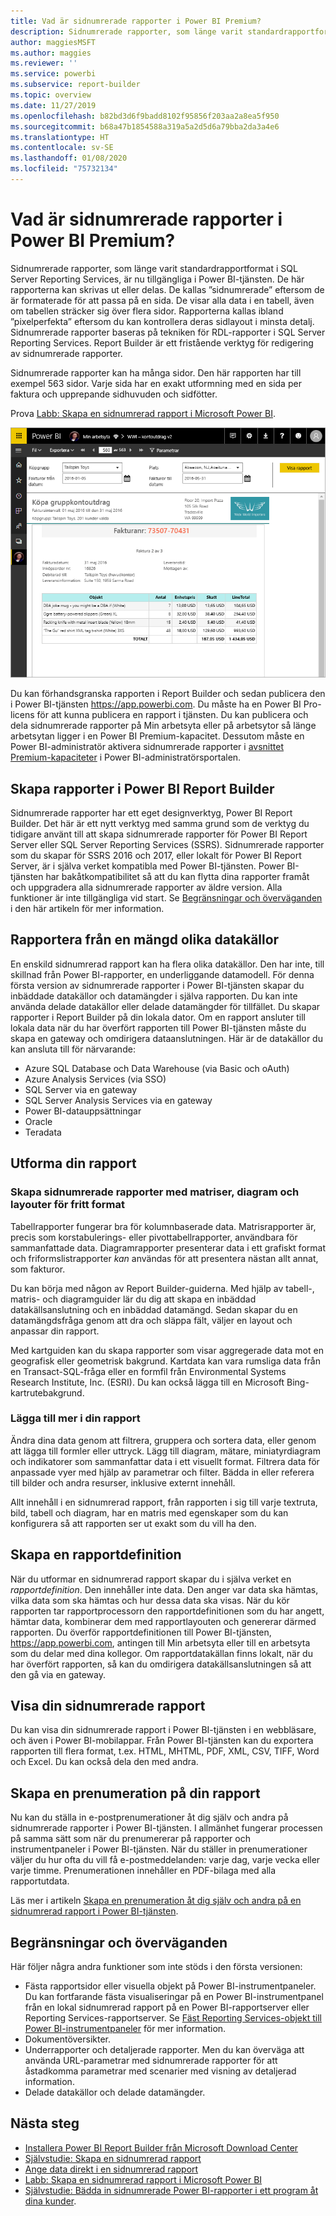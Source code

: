 ```yaml
---
title: Vad är sidnumrerade rapporter i Power BI Premium?
description: Sidnumrerade rapporter, som länge varit standardrapportformat i SQL Server Reporting Services, är nu tillgängliga i Power BI-tjänsten. De här rapporterna kan skrivas ut eller delas. Du kan kontrollera rapportlayouten i detalj. De visar alla data i en tabell, även om tabellen t.ex. sträcker sig över flera sidor.
author: maggiesMSFT
ms.author: maggies
ms.reviewer: ''
ms.service: powerbi
ms.subservice: report-builder
ms.topic: overview
ms.date: 11/27/2019
ms.openlocfilehash: b82bd3d6f9badd8102f95856f203aa2a8ea5f950
ms.sourcegitcommit: b68a47b1854588a319a5a2d5d6a79bba2da3a4e6
ms.translationtype: HT
ms.contentlocale: sv-SE
ms.lasthandoff: 01/08/2020
ms.locfileid: "75732134"
---
```

# <a name="what-are-paginated-reports-in-power-bi-premium"></a>Vad är sidnumrerade rapporter i Power BI Premium?

Sidnumrerade rapporter, som länge varit standardrapportformat i SQL Server Reporting Services, är nu tillgängliga i Power BI-tjänsten. De här rapporterna kan skrivas ut eller delas. De kallas ”sidnumrerade” eftersom de är formaterade för att passa på en sida. De visar alla data i en tabell, även om tabellen sträcker sig över flera sidor. Rapporterna kallas ibland ”pixelperfekta” eftersom du kan kontrollera deras sidlayout i minsta detalj. Sidnumrerade rapporter baseras på tekniken för RDL-rapporter i SQL Server Reporting Services. Report Builder är ett fristående verktyg för redigering av sidnumrerade rapporter. 

Sidnumrerade rapporter kan ha många sidor. Den här rapporten har till exempel 563 sidor. Varje sida har en exakt utformning med en sida per faktura och upprepande sidhuvuden och sidfötter.

Prova [Labb: Skapa en sidnumrerad rapport i Microsoft Power BI](https://www.microsoft.com/handsonlabs/selfpacedlabs/details/SQ00208).

![Sidnumrerad](media/paginated-reports-report-builder-power-bi/power-bi-paginated-wwi-report-page.png)

Du kan förhandsgranska rapporten i Report Builder och sedan publicera den i Power BI-tjänsten https://app.powerbi.com. Du måste ha en Power BI Pro-licens för att kunna publicera en rapport i tjänsten. Du kan publicera och dela sidnumrerade rapporter på Min arbetsyta eller på arbetsytor så länge arbetsytan ligger i en Power BI Premium-kapacitet. Dessutom måste en Power BI-administratör aktivera sidnumrerade rapporter i [avsnittet Premium-kapaciteter](service-admin-premium-workloads.md#paginated-reports) i Power BI-administratörsportalen. 

## <a name="create-reports-in-power-bi-report-builder"></a>Skapa rapporter i Power BI Report Builder

Sidnumrerade rapporter har ett eget designverktyg, Power BI Report Builder. Det här är ett nytt verktyg med samma grund som de verktyg du tidigare använt till att skapa sidnumrerade rapporter för Power BI Report Server eller SQL Server Reporting Services (SSRS). Sidnumrerade rapporter som du skapar för SSRS 2016 och 2017, eller lokalt för Power BI Report Server, är i själva verket kompatibla med Power BI-tjänsten. Power BI-tjänsten har bakåtkompatibilitet så att du kan flytta dina rapporter framåt och uppgradera alla sidnumrerade rapporter av äldre version. Alla funktioner är inte tillgängliga vid start. Se [Begränsningar och överväganden](#limitations-and-considerations) i den här artikeln för mer information.
     
## <a name="report-from-a-variety-of-data-sources"></a>Rapportera från en mängd olika datakällor

En enskild sidnumrerad rapport kan ha flera olika datakällor. Den har inte, till skillnad från Power BI-rapporter, en underliggande datamodell. För denna första version av sidnumrerade rapporter i Power BI-tjänsten skapar du inbäddade datakällor och datamängder i själva rapporten. Du kan inte använda delade datakällor eller delade datamängder för tillfället. Du skapar rapporter i Report Builder på din lokala dator. Om en rapport ansluter till lokala data när du har överfört rapporten till Power BI-tjänsten måste du skapa en gateway och omdirigera dataanslutningen. Här är de datakällor du kan ansluta till för närvarande:

- Azure SQL Database och Data Warehouse (via Basic och oAuth)
- Azure Analysis Services (via SSO)
- SQL Server via en gateway
- SQL Server Analysis Services via en gateway
- Power BI-datauppsättningar
- Oracle
- Teradata

## <a name="design-your-report"></a>Utforma din rapport  

### <a name="create-paginated-reports-with-matrix-chart-and-free-form-layouts"></a>Skapa sidnumrerade rapporter med matriser, diagram och layouter för fritt format

Tabellrapporter fungerar bra för kolumnbaserade data. Matrisrapporter är, precis som korstabulerings- eller pivottabellrapporter, användbara för sammanfattade data. Diagramrapporter presenterar data i ett grafiskt format och friformslistrapporter *kan* användas för att presentera nästan allt annat, som fakturor. 
  
Du kan börja med någon av Report Builder-guiderna. Med hjälp av tabell-, matris- och diagramguider lär du dig att skapa en inbäddad datakällsanslutning och en inbäddad datamängd. Sedan skapar du en datamängdsfråga genom att dra och släppa fält, väljer en layout och anpassar din rapport.  
  
Med kartguiden kan du skapa rapporter som visar aggregerade data mot en geografisk eller geometrisk bakgrund. Kartdata kan vara rumsliga data från en Transact-SQL-fråga eller en formfil från Environmental Systems Research Institute, Inc. (ESRI). Du kan också lägga till en Microsoft Bing-kartrutebakgrund.  

### <a name="add-more-to-your-report"></a>Lägga till mer i din rapport

Ändra dina data genom att filtrera, gruppera och sortera data, eller genom att lägga till formler eller uttryck. Lägg till diagram, mätare, miniatyrdiagram och indikatorer som sammanfattar data i ett visuellt format.  Filtrera data för anpassade vyer med hjälp av parametrar och filter. Bädda in eller referera till bilder och andra resurser, inklusive externt innehåll.  

Allt innehåll i en sidnumrerad rapport, från rapporten i sig till varje textruta, bild, tabell och diagram, har en matris med egenskaper som du kan konfigurera så att rapporten ser ut exakt som du vill ha den.

## <a name="creating-a-report-definition"></a>Skapa en rapportdefinition

När du utformar en sidnumrerad rapport skapar du i själva verket en *rapportdefinition*. Den innehåller inte data. Den anger var data ska hämtas, vilka data som ska hämtas och hur dessa data ska visas. När du kör rapporten tar rapportprocessorn den rapportdefinitionen som du har angett, hämtar data, kombinerar dem med rapportlayouten och genererar därmed rapporten. Du överför rapportdefinitionen till Power BI-tjänsten, https://app.powerbi.com, antingen till Min arbetsyta eller till en arbetsyta som du delar med dina kollegor. Om rapportdatakällan finns lokalt, när du har överfört rapporten, så kan du omdirigera datakällsanslutningen så att den gå via en gateway. 

## <a name="view-your-paginated-report"></a>Visa din sidnumrerade rapport
Du kan visa din sidnumrerade rapport i Power BI-tjänsten i en webbläsare, och även i Power BI-mobilappar. Från Power BI-tjänsten kan du exportera rapporten till flera format, t.ex. HTML, MHTML, PDF, XML, CSV, TIFF, Word och Excel. Du kan också dela den med andra.  

## <a name="create-a-subscription-to-your-report"></a>Skapa en prenumeration på din rapport

Nu kan du ställa in e-postprenumerationer åt dig själv och andra på sidnumrerade rapporter i Power BI-tjänsten. I allmänhet fungerar processen på samma sätt som när du prenumererar på rapporter och instrumentpaneler i Power BI-tjänsten. När du ställer in prenumerationer väljer du hur ofta du vill få e-postmeddelanden: varje dag, varje vecka eller varje timme. Prenumerationen innehåller en PDF-bilaga med alla rapportutdata.

Läs mer i artikeln [Skapa en prenumeration åt dig själv och andra på en sidnumrerad rapport i Power BI-tjänsten](consumer/paginated-reports-subscriptions.md). 

## <a name="limitations-and-considerations"></a>Begränsningar och överväganden

Här följer några andra funktioner som inte stöds i den första versionen:

- Fästa rapportsidor eller visuella objekt på Power BI-instrumentpaneler. Du kan fortfarande fästa visualiseringar på en Power BI-instrumentpanel från en lokal sidnumrerad rapport på en Power BI-rapportserver eller Reporting Services-rapportserver. Se [Fäst Reporting Services-objekt till Power BI-instrumentpaneler](https://docs.microsoft.com/sql/reporting-services/pin-reporting-services-items-to-power-bi-dashboards) för mer information.
- Dokumentöversikter.
- Underrapporter och detaljerade rapporter.  Men du kan överväga att använda URL-parametrar med sidnumrerade rapporter för att åstadkomma parametrar med scenarier med visning av detaljerad information.
- Delade datakällor och delade datamängder.

 
## <a name="next-steps"></a>Nästa steg

- [Installera Power BI Report Builder från Microsoft Download Center](https://go.microsoft.com/fwlink/?linkid=2086513)
- [Självstudie: Skapa en sidnumrerad rapport](paginated-reports-quickstart-aw.md)
- [Ange data direkt i en sidnumrerad rapport](paginated-reports-enter-data.md)
- [Labb: Skapa en sidnumrerad rapport i Microsoft Power BI](https://www.microsoft.com/handsonlabs/selfpacedlabs/details/SQ00208)
- [Självstudie: Bädda in sidnumrerade Power BI-rapporter i ett program åt dina kunder](developer/embed-paginated-reports-customers.md).